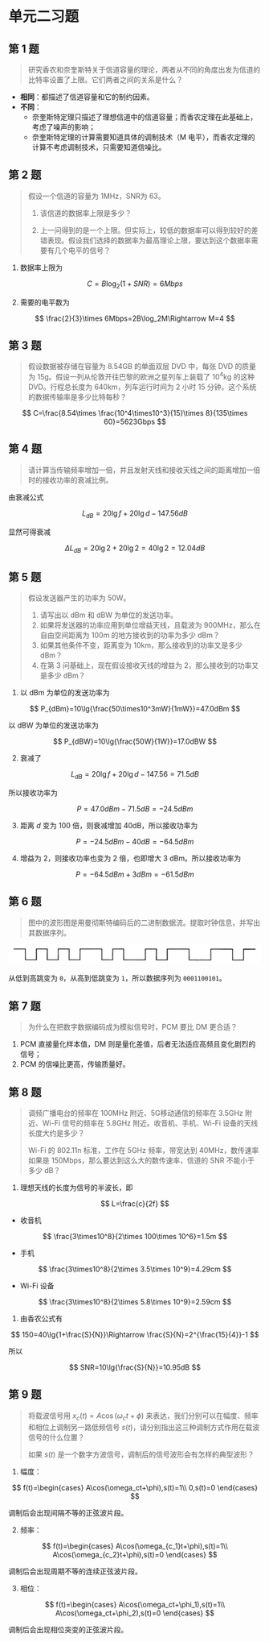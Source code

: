 # 单元二习题

## 第 1 题

> 研究香农和奈奎斯特关于信道容量的理论，两者从不同的角度出发为信道的比特率设置了上限。它们两者之间的关系是什么？

- **相同**：都描述了信道容量和它的制约因素。
- **不同**：
  - 奈奎斯特定理只描述了理想信道中的信道容量；而香农定理在此基础上，考虑了噪声的影响；
  - 奈奎斯特定理的计算需要知道具体的调制技术（M 电平），而香农定理的计算不考虑调制技术，只需要知道信噪比。

## 第 2 题

> 假设一个信道的容量为 1MHz，SNR为 63。
>
> 1. 该信道的数据率上限是多少？
>
> 2. 上一问得到的是一个上限。但实际上，较低的数据率可以得到较好的差错表现。假设我们选择的数据率为最高理论上限，要达到这个数据率需要有几个电平的信号？

1. 数据率上限为

$$
C=B\log_{2}(1+SNR)=6Mbps
$$

2. 需要的电平数为

$$
\frac{2}{3}\times 6Mbps=2B\log_2M\Rightarrow M=4
$$

## 第 3 题

> 假设数据被存储在容量为 8.54GB 的单面双层 DVD 中，每张 DVD 的质量为 15g。假设一列从伦敦开往巴黎的欧洲之星列车上装载了 $10^4$kg 的这种 DVD。行程总长度为 640km，列车运行时间为 2 小时 15 分钟。这个系统的数据传输率是多少比特每秒？

$$
C=\frac{8.54\times \frac{10^4\times10^3}{15}\times 8}{135\times 60}=5623Gbps
$$

## 第 4 题

> 请计算当传输频率增加一倍，并且发射天线和接收天线之间的距离增加一倍时的接收功率的衰减比例。

由衰减公式

$$
L_{dB}=20\lg{f}+20\lg{d}-147.56dB
$$

显然可得衰减

$$
\Delta L_{dB}=20\lg{2}+20\lg{2}=40\lg{2}=12.04dB
$$

## 第 5 题

> 假设发送器产生的功率为 50W。
> 1. 请写出以 dBm 和 dBW 为单位的发送功率。
> 2. 如果将发送器的功率应用到单位增益天线，且载波为 900MHz，那么在自由空间距离为 100m 的地方接收到的功率为多少 dBm？
> 3. 如果其他条件不变，距离变为 10km，那么接收到的功率又是多少 dBm？
> 4. 在第 3 问基础上，现在假设接收天线的增益为 2，那么接收到的功率又是多少 dBm？

1. 以 dBm 为单位的发送功率为

$$
P_{dBm}=10\lg{\frac{50\times10^3mW}{1mW}}=47.0dBm
$$

以 dBW 为单位的发送功率为

$$
P_{dBW}=10\lg{\frac{50W}{1W}}=17.0dBW
$$

2. 衰减了

$$
L_{dB}=20\lg{f}+20\lg{d}-147.56=71.5dB
$$

所以接收功率为

$$
P=47.0dBm-71.5dB=-24.5dBm
$$

3. 距离 $d$ 变为 100 倍，则衰减增加 40dB，所以接收功率为

$$
P=-24.5dBm-40dB=-64.5dBm
$$

4. 增益为 2，则接收功率也变为 2 倍，也即增大 3 dBm。所以接收功率为

$$
P=-64.5dBm+3dBm=-61.5dBm
$$

## 第 6 题

> 图中的波形图是用曼彻斯特编码后的二进制数据流。提取时钟信息，并写出其数据序列。

![Q6](images/2021-12-13-13-40-52.png)

从低到高跳变为 `0`，从高到低跳变为 `1`，所以数据序列为 `0001100101`。

## 第 7 题

> 为什么在把数字数据编码成为模拟信号时，PCM 要比 DM 更合适？

1. PCM 直接量化样本值，DM 则是量化差值，后者无法适应高频且变化剧烈的信号；
2. PCM 的信噪比更高，传输质量好。

## 第 8 题

> 调频广播电台的频率在 100MHz 附近、5G移动通信的频率在 3.5GHz 附近、Wi-Fi 信号的频率在 5.8GHz 附近。收音机、手机、Wi-Fi 设备的天线长度大约是多少？
>
> Wi-Fi 的 802.11n 标准，工作在 5GHz 频率，带宽达到 40MHz，数传速率如果是 150Mbps，那么要达到这么大的数传速率，信道的 SNR 不能小于多少 dB？

1. 理想天线的长度为信号的半波长，即

$$
L=\frac{c}{2f}
$$

- 收音机

$$
\frac{3\times10^8}{2\times 100\times 10^6}=1.5m
$$

- 手机

$$
\frac{3\times10^8}{2\times 3.5\times 10^9}=4.29cm
$$

- Wi-Fi 设备

$$
\frac{3\times10^8}{2\times 5.8\times 10^9}=2.59cm
$$

1. 由香农公式有

$$
150=40\lg{1+\frac{S}{N}}\Rightarrow \frac{S}{N}=2^{\frac{15}{4}}-1
$$

所以

$$
SNR=10\lg{\frac{S}{N}}=10.95dB
$$

## 第 9 题

> 将载波信号用 $x_c(t)=A\cos(\omega_ct+\phi)$ 来表达，我们分别可以在幅度、频率和相位上调制另一路低频信号 $s(t)$，请分别指出这三种调制方式作用在载波信号的什么位置？
>
> 如果 $s(t)$ 是一个数字方波信号，调制后的信号波形会有怎样的典型波形？

1. 幅度：

$$
f(t)=\begin{cases}
    A\cos(\omega_ct+\phi),s(t)=1\\
    0,s(t)=0
\end{cases}
$$

调制后会出现间隔不等的正弦波片段。

2. 频率：

$$
f(t)=\begin{cases}
    A\cos(\omega_{c_1}t+\phi),s(t)=1\\
    A\cos(\omega_{c_2}t+\phi),s(t)=0
\end{cases}
$$

调制后会出现周期不等的连续正弦波片段。

3. 相位：

$$
f(t)=\begin{cases}
    A\cos(\omega_ct+\phi_1),s(t)=1\\
    A\cos(\omega_ct+\phi_2),s(t)=0
\end{cases}
$$

调制后会出现相位突变的正弦波片段。
